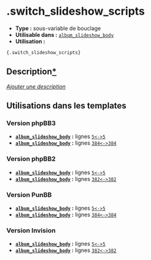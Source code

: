 # .switch_slideshow_scripts
* __Type :__ sous-variable de bouclage
* __Utilisable dans :__ [`album_slideshow_body`](../tpl/album_slideshow_body.md#readme)
* __Utilisation :__

```html
{.switch_slideshow_scripts}
```

## Description[*](https://fa-tvars.appspot.com/var/.switch_slideshow_scripts)
[*Ajouter une description*](https://fa-tvars.appspot.com/var/.switch_slideshow_scripts)

## Utilisations dans les templates

### Version phpBB3
* __[`album_slideshow_body`](../tpl/album_slideshow_body.md#readme) :__ lignes [`5`](../src/prosilver/album_slideshow_body.tpl#L5)[`<->`](../src/prosilver/album_slideshow_body.tpl#L5-L5)[`5`](../src/prosilver/album_slideshow_body.tpl#L5)
* __[`album_slideshow_body`](../tpl/album_slideshow_body.md#readme) :__ lignes [`384`](../src/prosilver/album_slideshow_body.tpl#L384)[`<->`](../src/prosilver/album_slideshow_body.tpl#L384-L384)[`384`](../src/prosilver/album_slideshow_body.tpl#L384)

### Version phpBB2
* __[`album_slideshow_body`](../tpl/album_slideshow_body.md#readme) :__ lignes [`5`](../src/subsilver/album_slideshow_body.tpl#L5)[`<->`](../src/subsilver/album_slideshow_body.tpl#L5-L5)[`5`](../src/subsilver/album_slideshow_body.tpl#L5)
* __[`album_slideshow_body`](../tpl/album_slideshow_body.md#readme) :__ lignes [`382`](../src/subsilver/album_slideshow_body.tpl#L382)[`<->`](../src/subsilver/album_slideshow_body.tpl#L382-L382)[`382`](../src/subsilver/album_slideshow_body.tpl#L382)

### Version PunBB
* __[`album_slideshow_body`](../tpl/album_slideshow_body.md#readme) :__ lignes [`5`](../src/punbb/album_slideshow_body.tpl#L5)[`<->`](../src/punbb/album_slideshow_body.tpl#L5-L5)[`5`](../src/punbb/album_slideshow_body.tpl#L5)
* __[`album_slideshow_body`](../tpl/album_slideshow_body.md#readme) :__ lignes [`384`](../src/punbb/album_slideshow_body.tpl#L384)[`<->`](../src/punbb/album_slideshow_body.tpl#L384-L384)[`384`](../src/punbb/album_slideshow_body.tpl#L384)

### Version Invision
* __[`album_slideshow_body`](../tpl/album_slideshow_body.md#readme) :__ lignes [`5`](../src/invision/album_slideshow_body.tpl#L5)[`<->`](../src/invision/album_slideshow_body.tpl#L5-L5)[`5`](../src/invision/album_slideshow_body.tpl#L5)
* __[`album_slideshow_body`](../tpl/album_slideshow_body.md#readme) :__ lignes [`382`](../src/invision/album_slideshow_body.tpl#L382)[`<->`](../src/invision/album_slideshow_body.tpl#L382-L382)[`382`](../src/invision/album_slideshow_body.tpl#L382)

